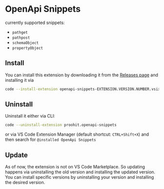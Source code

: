 # OpenApi Snippets

currently supported snippets:
- `pathget`
- `pathpost`
- `schemaObject`
- `propertyObject`

## Install

You can install this extension by downloading it from the [Releases page](https://github.com/proohit/openapi-snippets/releases) and installing it via

```sh
code --install-extension openapi-snippets-EXTENSION.VERSION.NUMBER.vsix
```

## Uninstall

Uninstall it either via CLI:

```sh
code --uninstall-extension proohit.openapi-snippets
```

or via VS Code Extension Manager (default shortcut: `CTRL+Shift+X`) and then search for `@installed OpenApi Snippets`

## Update

As of now, the extension is not on VS Code Marketplace. So updating happens via uninstalling the old version and installing the updated version. You can install specific versions by uninstalling your version and installing the desired version.
